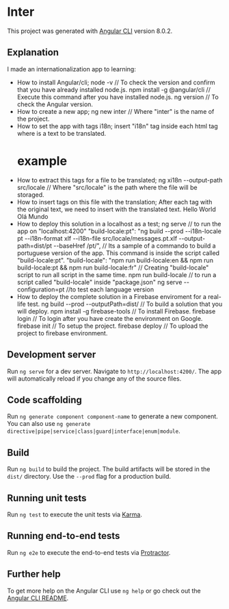 # Inter

This project was generated with [Angular CLI](https://github.com/angular/angular-cli) version 8.0.2.

## Explanation

I made an internationalization app to learning:

- How to install Angular/cli;
	node -v // To check the version and confirm that you have already installed node.js.
	npm install -g @angular/cli // Execute this command after you have installed node.js.
	ng version // To check the Angular version.
- How to create a new app;
	ng new inter // Where "inter" is the name of the project.
- How  to set the app with tags i18n;
	insert "i18n" tag inside each html tag where is a text to be translated.
	<h1 i18n>example</h1>  
- How to extract this tags for a file to be translated;
	ng xi18n --output-path src/locale // Where "src/locale" is the path where the file will be storaged.
- How to insert <target> tags on this file with the translation;
	After each <source></source> tag with the original text, we need to insert <target></target> 
		with the translated text.
	<source>Hello World</source>
        <target>Olá Mundo</target>
- How to deploy this solution in a localhost as a test;
	ng serve // to run the app on "localhost:4200"
	"build-locale:pt": "ng build --prod --i18n-locale pt --i18n-format xlf --i18n-file src/locale/messages.pt.xlf --output-path=dist/pt --baseHref /pt/",
		// Its a sample of a commando to build a portuguese version of the app. This command is inside the script called "build-locale:pt".
	"build-locale": "npm run build-locale:en && npm run build-locale:pt && npm run build-locale:fr"
		// Creating "build-locale" script to run all script in the same time.
	npm run build-locale // to run a script called "build-locale" inside "package.json"
	ng serve --configuration=pt //to test each language version
- How to deploy the complete solution in a Firebase enviroment for a real-life test.
	ng build --prod --outputPath=dist/ // To build a solution that you will deploy.
	npm install -g firebase-tools // To install Firebase.
	firebase login // To login after you have create the environment on Google.
	firebase init // To setup the project.
	firebase deploy // To upload the project to firebase environment.

## Development server

Run `ng serve` for a dev server. Navigate to `http://localhost:4200/`. The app will automatically reload if you change any of the source files.

## Code scaffolding

Run `ng generate component component-name` to generate a new component. You can also use `ng generate directive|pipe|service|class|guard|interface|enum|module`.

## Build

Run `ng build` to build the project. The build artifacts will be stored in the `dist/` directory. Use the `--prod` flag for a production build.

## Running unit tests

Run `ng test` to execute the unit tests via [Karma](https://karma-runner.github.io).

## Running end-to-end tests

Run `ng e2e` to execute the end-to-end tests via [Protractor](http://www.protractortest.org/).

## Further help

To get more help on the Angular CLI use `ng help` or go check out the [Angular CLI README](https://github.com/angular/angular-cli/blob/master/README.md).
